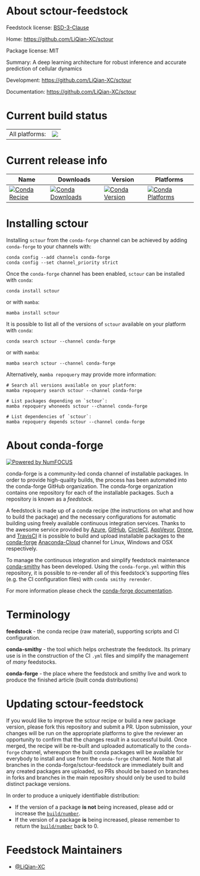 About sctour-feedstock
======================

Feedstock license: [BSD-3-Clause](https://github.com/conda-forge/sctour-feedstock/blob/main/LICENSE.txt)

Home: https://github.com/LiQian-XC/sctour

Package license: MIT

Summary: A deep learning architecture for robust inference and accurate prediction of cellular dynamics

Development: https://github.com/LiQian-XC/sctour

Documentation: https://github.com/LiQian-XC/sctour

Current build status
====================


<table><tr><td>All platforms:</td>
    <td>
      <a href="https://dev.azure.com/conda-forge/feedstock-builds/_build/latest?definitionId=20088&branchName=main">
        <img src="https://dev.azure.com/conda-forge/feedstock-builds/_apis/build/status/sctour-feedstock?branchName=main">
      </a>
    </td>
  </tr>
</table>

Current release info
====================

| Name | Downloads | Version | Platforms |
| --- | --- | --- | --- |
| [![Conda Recipe](https://img.shields.io/badge/recipe-sctour-green.svg)](https://anaconda.org/conda-forge/sctour) | [![Conda Downloads](https://img.shields.io/conda/dn/conda-forge/sctour.svg)](https://anaconda.org/conda-forge/sctour) | [![Conda Version](https://img.shields.io/conda/vn/conda-forge/sctour.svg)](https://anaconda.org/conda-forge/sctour) | [![Conda Platforms](https://img.shields.io/conda/pn/conda-forge/sctour.svg)](https://anaconda.org/conda-forge/sctour) |

Installing sctour
=================

Installing `sctour` from the `conda-forge` channel can be achieved by adding `conda-forge` to your channels with:

```
conda config --add channels conda-forge
conda config --set channel_priority strict
```

Once the `conda-forge` channel has been enabled, `sctour` can be installed with `conda`:

```
conda install sctour
```

or with `mamba`:

```
mamba install sctour
```

It is possible to list all of the versions of `sctour` available on your platform with `conda`:

```
conda search sctour --channel conda-forge
```

or with `mamba`:

```
mamba search sctour --channel conda-forge
```

Alternatively, `mamba repoquery` may provide more information:

```
# Search all versions available on your platform:
mamba repoquery search sctour --channel conda-forge

# List packages depending on `sctour`:
mamba repoquery whoneeds sctour --channel conda-forge

# List dependencies of `sctour`:
mamba repoquery depends sctour --channel conda-forge
```


About conda-forge
=================

[![Powered by
NumFOCUS](https://img.shields.io/badge/powered%20by-NumFOCUS-orange.svg?style=flat&colorA=E1523D&colorB=007D8A)](https://numfocus.org)

conda-forge is a community-led conda channel of installable packages.
In order to provide high-quality builds, the process has been automated into the
conda-forge GitHub organization. The conda-forge organization contains one repository
for each of the installable packages. Such a repository is known as a *feedstock*.

A feedstock is made up of a conda recipe (the instructions on what and how to build
the package) and the necessary configurations for automatic building using freely
available continuous integration services. Thanks to the awesome service provided by
[Azure](https://azure.microsoft.com/en-us/services/devops/), [GitHub](https://github.com/),
[CircleCI](https://circleci.com/), [AppVeyor](https://www.appveyor.com/),
[Drone](https://cloud.drone.io/welcome), and [TravisCI](https://travis-ci.com/)
it is possible to build and upload installable packages to the
[conda-forge](https://anaconda.org/conda-forge) [Anaconda-Cloud](https://anaconda.org/)
channel for Linux, Windows and OSX respectively.

To manage the continuous integration and simplify feedstock maintenance
[conda-smithy](https://github.com/conda-forge/conda-smithy) has been developed.
Using the ``conda-forge.yml`` within this repository, it is possible to re-render all of
this feedstock's supporting files (e.g. the CI configuration files) with ``conda smithy rerender``.

For more information please check the [conda-forge documentation](https://conda-forge.org/docs/).

Terminology
===========

**feedstock** - the conda recipe (raw material), supporting scripts and CI configuration.

**conda-smithy** - the tool which helps orchestrate the feedstock.
                   Its primary use is in the construction of the CI ``.yml`` files
                   and simplify the management of *many* feedstocks.

**conda-forge** - the place where the feedstock and smithy live and work to
                  produce the finished article (built conda distributions)


Updating sctour-feedstock
=========================

If you would like to improve the sctour recipe or build a new
package version, please fork this repository and submit a PR. Upon submission,
your changes will be run on the appropriate platforms to give the reviewer an
opportunity to confirm that the changes result in a successful build. Once
merged, the recipe will be re-built and uploaded automatically to the
`conda-forge` channel, whereupon the built conda packages will be available for
everybody to install and use from the `conda-forge` channel.
Note that all branches in the conda-forge/sctour-feedstock are
immediately built and any created packages are uploaded, so PRs should be based
on branches in forks and branches in the main repository should only be used to
build distinct package versions.

In order to produce a uniquely identifiable distribution:
 * If the version of a package **is not** being increased, please add or increase
   the [``build/number``](https://docs.conda.io/projects/conda-build/en/latest/resources/define-metadata.html#build-number-and-string).
 * If the version of a package **is** being increased, please remember to return
   the [``build/number``](https://docs.conda.io/projects/conda-build/en/latest/resources/define-metadata.html#build-number-and-string)
   back to 0.

Feedstock Maintainers
=====================

* [@LiQian-XC](https://github.com/LiQian-XC/)

